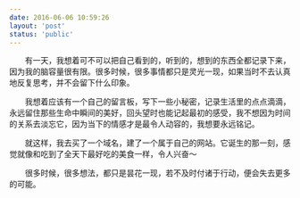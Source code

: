 ```yaml
---
date: 2016-06-06 10:59:26
layout: 'post'
status: 'public'
---
```



<html>
<head>
<style type="text/css">
 p {text-indent: 2em;}
</style>
</head>

<body>
<p>有一天，我想着可不可以把自己看到的，听到的，想到的东西全都记录下来，因为我的脑容量很有限。很多时候，很多事情都只是灵光一现，如果当时不去认真地反复思考，并不会留下什么印象。</p>
<p>我想着应该有一个自己的留言板，写下一些小秘密，记录生活里的点点滴滴，永远留住那些生命中瞬间的美好，回头望时也能记起最初的感受，我不想因为时间的关系去淡忘它，因为当下的情感才是最令人动容的，我想要永远铭记。</p>
<p>就这样，我去买了一个域名，建了一个属于自己的网站。它诞生的那一刻，感觉就像和吃到了全天下最好吃的美食一样，令人兴奋～</p>
<p>很多时候，很多想法，都只是昙花一现，若不及时付诸于行动，便会失去更多的可能。</p>
</body>
</html>
